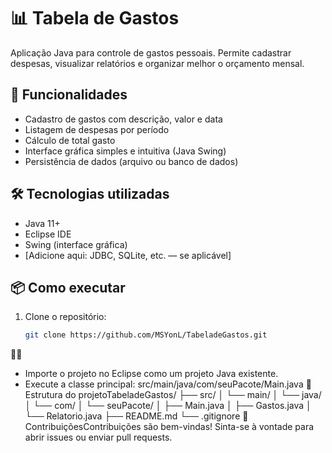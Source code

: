 # 📊 Tabela de Gastos

Aplicação Java para controle de gastos pessoais. Permite cadastrar despesas, visualizar relatórios e organizar melhor o orçamento mensal.

## 🚀 Funcionalidades

- Cadastro de gastos com descrição, valor e data
- Listagem de despesas por período
- Cálculo de total gasto
- Interface gráfica simples e intuitiva (Java Swing)
- Persistência de dados (arquivo ou banco de dados)

## 🛠️ Tecnologias utilizadas

- Java 11+
- Eclipse IDE
- Swing (interface gráfica)
- [Adicione aqui: JDBC, SQLite, etc. — se aplicável]

## 📦 Como executar

1. Clone o repositório:
   ```bash
   git clone https://github.com/MSYonL/TabeladeGastos.git


- Importe o projeto no Eclipse como um projeto Java existente.
- Execute a classe principal:
src/main/java/com/seuPacote/Main.java
📁 Estrutura do projetoTabeladeGastos/
├── src/
│   └── main/
│       └── java/
│           └── com/
│               └── seuPacote/
│                   ├── Main.java
│                   ├── Gastos.java
│                   └── Relatorio.java
├── README.md
└── .gitignore
🤝 ContribuiçõesContribuições são bem-vindas! Sinta-se à vontade para abrir issues ou enviar pull requests.

